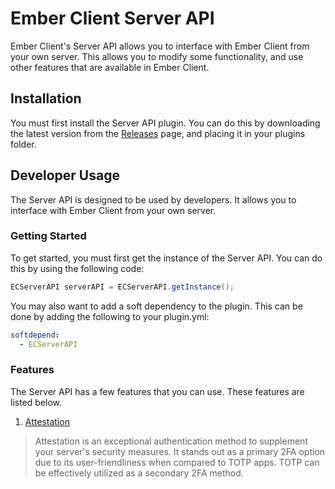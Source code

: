 # Ember Client Server API

Ember Client's Server API allows you to interface with Ember Client from your own server. This allows you to modify some functionality, and use other features that are available in Ember Client.

## Installation
You must first install the Server API plugin. You can do this by downloading the latest version from the [Releases](https://giithub.com/EmberClient/ServerAPI/releases) page, and placing it in your plugins folder.

## Developer Usage
The Server API is designed to be used by developers. It allows you to interface with Ember Client from your own server.

### Getting Started
To get started, you must first get the instance of the Server API. You can do this by using the following code:

```java
ECServerAPI serverAPI = ECServerAPI.getInstance();
```

You may also want to add a soft dependency to the plugin. This can be done by adding the following to your plugin.yml:

```yaml
softdepend:
  - ECServerAPI
```

### Features
The Server API has a few features that you can use. These features are listed below.

1. [Attestation](https://github.com/EmberClient/ServerAPI/wiki/Attestation)
> Attestation is an exceptional authentication method to supplement your server's security measures. It stands out as a primary 2FA option due to its user-friendliness when compared to TOTP apps. TOTP can be effectively utilized as a secondary 2FA method.